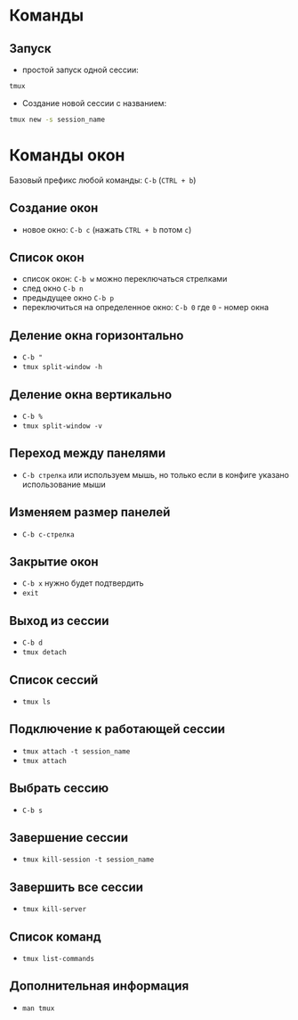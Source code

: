 # Команды

## Запуск
- простой запуск одной сессии:
```zsh
tmux
```

- Создание новой сессии с названием:
```zsh
tmux new -s session_name
```

# Команды окон
Базовый префикс любой команды: `C-b` (`CTRL + b`)

## Создание окон
- новое окно: `C-b c` (нажать `CTRL + b` потом `c`)

## Список окон
- список окон: `C-b w` можно переключаться стрелками
- след окно `C-b n`
- предыдущее окно `C-b p`
- переключиться на определенное окно: `C-b 0` где `0` - номер окна

## Деление окна горизонтально

- `C-b "`
- `tmux split-window -h`

## Деление окна вертикально

- `C-b %`
- `tmux split-window -v`

## Переход между панелями

- `C-b стрелка` или используем мышь, но только если в конфиге указано использование мыши

## Изменяем размер панелей

- `C-b c-стрелка`

## Закрытие окон

- `C-b x` нужно будет подтвердить
- `exit`

## Выход из сессии

- `C-b d`
- `tmux detach`

## Список сессий

- `tmux ls`

## Подключение к работающей сессии

- `tmux attach -t session_name`
- `tmux attach`

## Выбрать сессию

- `C-b s`

## Завершение сессии

- `tmux kill-session -t session_name`

## Завершить все сессии

- `tmux kill-server`

## Список команд

- `tmux list-commands`

## Дополнительная информация
- `man tmux`